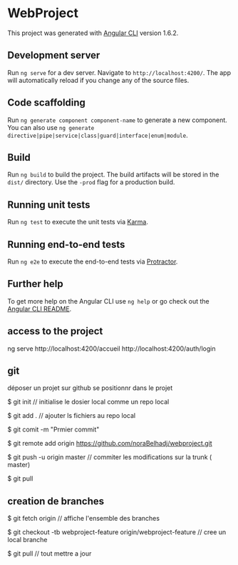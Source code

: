 # WebProject

This project was generated with [Angular CLI](https://github.com/angular/angular-cli) version 1.6.2.

## Development server

Run `ng serve` for a dev server. Navigate to `http://localhost:4200/`. The app will automatically reload if you change any of the source files.

## Code scaffolding

Run `ng generate component component-name` to generate a new component. You can also use `ng generate directive|pipe|service|class|guard|interface|enum|module`.

## Build

Run `ng build` to build the project. The build artifacts will be stored in the `dist/` directory. Use the `-prod` flag for a production build.

## Running unit tests

Run `ng test` to execute the unit tests via [Karma](https://karma-runner.github.io).

## Running end-to-end tests

Run `ng e2e` to execute the end-to-end tests via [Protractor](http://www.protractortest.org/).

## Further help

To get more help on the Angular CLI use `ng help` or go check out the [Angular CLI README](https://github.com/angular/angular-cli/blob/master/README.md).



## access to the project
ng serve
http://localhost:4200/accueil
http://localhost:4200/auth/login

## git
déposer un projet sur github
se positionnr dans le projet

$ git init   // initialise le dosier local comme un repo local 

$ git add .   // ajouter ls fichiers au repo local

$ git comit -m "Prmier commit"

$ git remote add origin https://github.com/noraBelhadj/webproject.git

$ git push -u origin master  // commiter les modifications sur la trunk ( master)

$ git pull 

## creation de branches

$ git fetch origin   // affiche l'ensemble des branches

$ git checkout -tb webproject-feature origin/webproject-feature  // cree un local branche

$ git pull // tout mettre a jour
